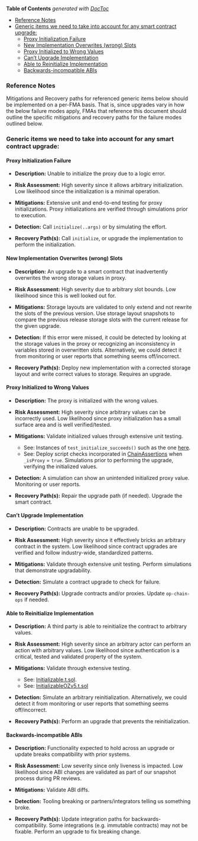 <!-- START doctoc generated TOC please keep comment here to allow auto update -->
<!-- DON'T EDIT THIS SECTION, INSTEAD RE-RUN doctoc TO UPDATE -->
**Table of Contents**  *generated with [DocToc](https://github.com/thlorenz/doctoc)*

- [Reference Notes](#reference-notes)
- [Generic items we need to take into account for any smart contract upgrade:](#generic-items-we-need-to-take-into-account-for-any-smart-contract-upgrade)
  - [Proxy Initialization Failure](#proxy-initialization-failure)
  - [New Implementation Overwrites (wrong) Slots](#new-implementation-overwrites-wrong-slots)
  - [Proxy Initialized to Wrong Values](#proxy-initialized-to-wrong-values)
  - [Can’t Upgrade Implementation](#cant-upgrade-implementation)
  - [Able to Reinitialize Implementation](#able-to-reinitialize-implementation)
  - [Backwards-incompatible ABIs](#backwards-incompatible-abis)

<!-- END doctoc generated TOC please keep comment here to allow auto update -->

### Reference Notes

Mitigations and Recovery paths for referenced generic items below should be implemented
on a per-FMA basis. That is, since upgrades vary in how the below failure modes apply,
FMAs that reference this document should outline the specific mitigations and recovery
paths for the failure modes outlined below.

### Generic items we need to take into account for any smart contract upgrade:

#### Proxy Initialization Failure

- **Description:**
  Unable to initialize the proxy due to a logic error.

- **Risk Assessment:**
  High severity since it allows arbitrary initialization.
  Low likelihood since the initialization is a minimal operation.

- **Mitigations:**
  Extensive unit and end-to-end testing for proxy initializations.
  Proxy initializations are verified through simulations prior to execution.

- **Detection:**
  Call `initialize(..args)` or by simulating the effort.

- **Recovery Path(s):**
  Call `initialize`, or upgrade the implementation to perform the initialization.


#### New Implementation Overwrites (wrong) Slots

- **Description:**
  An upgrade to a smart contract that inadvertently overwrites the wrong storage values in proxy.

- **Risk Assessment:**
  High severity due to arbitrary slot bounds.
  Low likelihood since this is well looked out for.

- **Mitigations:**
  Storage layouts are validated to only extend and not rewrite the slots of the previous version.
  Use storage layout snapshots to compare the previous release storage slots with the current release for the given upgrade.

- **Detection:**
  If this error were missed, it could be detected by looking at the storage values in the proxy or recognizing an inconsistency in variables stored in overwritten slots.
  Alternatively, we could detect it from monitoring or user reports that something seems off/incorrect.

- **Recovery Path(s):**
  Deploy new implementation with a corrected storage layout and write correct values to storage.
  Requires an upgrade.


#### Proxy Initialized to Wrong Values

- **Description:**
    The proxy is initialized with the wrong values.

- **Risk Assessment:**
  High severity since arbitrary values can be incorrectly used.
  Low likelihood since proxy initialization has a small surface area and is well verified/tested.

- **Mitigations:**
  Validate initialized values through extensive unit testing.
  - See: Instances of `test_initialize_succeeds()` such as the one [here](https://github.com/ethereum-optimism/optimism/blob/e6ef3a900c42c8722e72c2e2314027f85d12ced5/packages/contracts-bedrock/test/L1/L1CrossDomainMessenger.t.sol#L37-L44).
  - See: Deploy script checks incorporated in [ChainAssertions](https://github.com/ethereum-optimism/optimism/commit/e6ef3a900c42c8722e72c2e2314027f85d12ced5#diff-0f78978618d5f98971fee611fc5476e58643902051d969e0616d5d91a05cff9c) when `_isProxy` = `true`.
  Simulations prior to performing the upgrade, verifying the initialized values.

- **Detection:**
  A simulation can show an unintended initialized proxy value.
  Monitoring or user reports.

- **Recovery Path(s):**
  Repair the upgrade path (if needed).
  Upgrade the smart contract.


#### Can’t Upgrade Implementation

- **Description:**
  Contracts are unable to be upgraded.

- **Risk Assessment:**
  High severity since it effectively bricks an arbitrary contract in the system.
  Low likelihood since contract upgrades are verified and follow industry-wide, standardized patterns.

- **Mitigations:**
  Validate through extensive unit testing.
  Perform simulations that demonstrate upgradability.

- **Detection:**
  Simulate a contract upgrade to check for failure.

- **Recovery Path(s):**
  Upgrade contracts and/or proxies.
  Update `op-chain-ops` if needed.


#### Able to Reinitialize Implementation

- **Description:**
  A third party is able to reinitialize the contract to arbitrary values.

- **Risk Assessment:**
  High severity since an arbitrary actor can perform an action with arbitrary values.
  Low likelihood since authentication is a critical, tested and validated property of the system.

- **Mitigations:**
  Validate through extensive testing.
  - See: [Initializable.t.sol](https://github.com/ethereum-optimism/optimism/blob/e6ef3a900c42c8722e72c2e2314027f85d12ced5/packages/contracts-bedrock/test/vendor/Initializable.t.sol).
  - See: [InitializableOZv5.t.sol](https://github.com/ethereum-optimism/optimism/blob/4b1c12ad4312fe6fe28d8297a26cccf053356704/packages/contracts-bedrock/test/vendor/InitializableOZv5.t.sol)

- **Detection:**
  Simulate an arbitrary reinitialization.
  Alternatively, we could detect it from monitoring or user reports that something seems off/incorrect.

- **Recovery Path(s):**
  Perform an upgrade that prevents the reinitialization.


#### Backwards-incompatible ABIs

- **Description:**
  Functionality expected to hold across an upgrade or update breaks compatibility with prior systems.

- **Risk Assessment:**
  Low severity since only liveness is impacted.
  Low likelihood since ABI changes are validated as part of our snapshot process during PR reviews.

- **Mitigations:**
  Validate ABI diffs.

- **Detection:**
  Tooling breaking or partners/integrators telling us something broke.

- **Recovery Path(s):**
  Update integration paths for backwards-compatibility.
  Some integrations (e.g. immutable contracts) may not be fixable.
  Perform an upgrade to fix breaking change.
